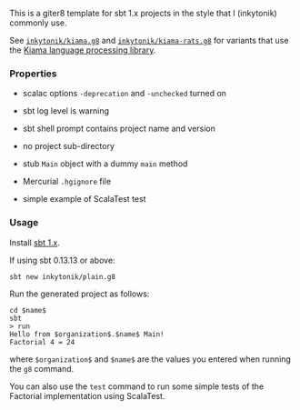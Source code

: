 This is a giter8 template for sbt 1.x projects in the style that
I (inkytonik) commonly use.

See [`inkytonik/kiama.g8`](https://github.com/inkytonik/kiama.g8) and
[`inkytonik/kiama-rats.g8`](https://github.com/inkytonik/kiama-rats.g8) for
variants that use the [Kiama language processing library](http://kiama.googlecode.com).

### Properties

* scalac options `-deprecation` and `-unchecked` turned on

* sbt log level is warning

* sbt shell prompt contains project name and version

* no project sub-directory

* stub `Main` object with a dummy `main` method

* Mercurial `.hgignore` file

* simple example of ScalaTest test

### Usage

Install [sbt 1.x](http://www.scala-sbt.org).

If using sbt 0.13.13 or above:

    sbt new inkytonik/plain.g8

Run the generated project as follows:

    cd $name$
    sbt
    > run
    Hello from $organization$.$name$ Main!
    Factorial 4 = 24

where `$organization$` and `$name$` are the values you entered when
running the `g8` command.

You can also use the `test` command to run some simple tests of the
Factorial implementation using ScalaTest.
